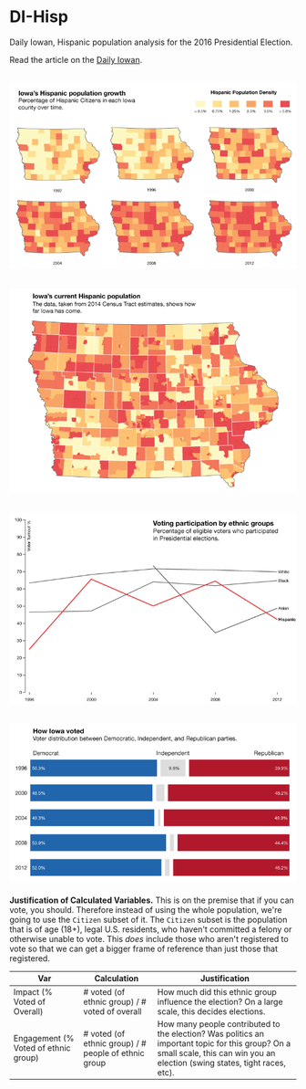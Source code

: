 # DI-Hisp
Daily Iowan, Hispanic population analysis for the 2016 Presidential Election.

Read the article on the [Daily Iowan](http://daily-iowan.com/2016/11/02/el-voto/).


<img src='examples/multiples/1-small-multiples.png'></img>
---

<img src='examples/detailed-map/2-detailed-map.png'></img>
---


<img src='examples/ethnic-participation/3-ethnic-participation.png'></img>
---

<img src='examples/election-votes/4-election-votes.png'></img>
---


**Justification of Calculated Variables.** This is on the premise that if you can vote, you should. Therefore instead of using the whole population, we're going to use the `Citizen` subset of it. The `Citizen` subset is the population that is of age (18+), legal U.S. residents, who haven't committed a felony or otherwise unable to vote. This *does* include those who aren't registered to vote so that we can get a bigger frame of reference than just those that registered.

| Var | Calculation | Justification |
|-----|-------------|---------------|
| Impact (% Voted of Overall) | # voted (of ethnic group) / # voted of overall | How much did this ethnic group influence the election? On a large scale, this decides elections. |
| Engagement (% Voted of ethnic group) | # voted (of ethnic group) / # people of ethnic group | How many people contributed to the election? Was politics an important topic for this group? On a small scale, this can win you an election (swing states, tight races, etc). |
